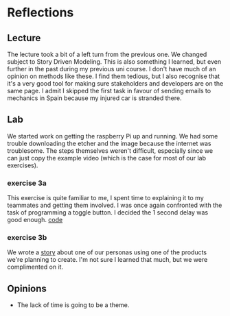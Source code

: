 # Reflections

## Lecture
The lecture took a bit of a left turn from the previous one. We changed subject to Story Driven Modeling. This is also something I learned, but even further in the past during my previous uni course. I don't have much of an opinion on methods like these. I find them tedious, but I also recognise that it's a very good tool for making sure stakeholders and developers are on the same page. I admit I skipped the first task in favour of sending emails to mechanics in Spain because my injured car is stranded there.

## Lab
We started work on getting the raspberry Pi up and running. We had some trouble downloading the etcher and the image because the internet was troublesome. The steps themselves weren't difficult, especially since we can just copy the example video (which is the case for most of our lab exercises).

### exercise 3a
This exercise is quite familiar to me, I spent time to explaining it to my teammates and getting them involved. I was once again confronted with the task of programming a toggle button. I decided the 1 second delay was good enough. [code](/Team/code/ButtonBlinkHTTP/ButtonBlinkHTTP.ino)

### exercise 3b
We wrote a [story](/TeamThree/exercises/exercise%2003/scenario.md) about one of our personas using one of the products we're planning to create. I'm not sure I learned that much, but we were complimented on it.

## Opinions

- The lack of time is going to be a theme.
